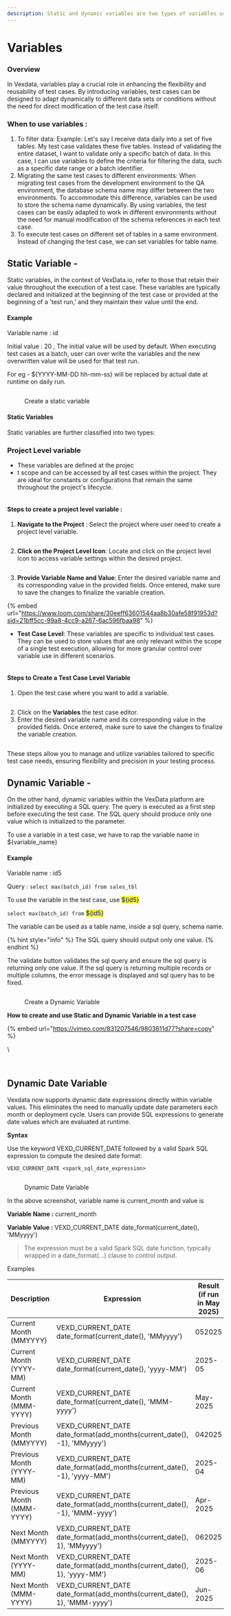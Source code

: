 ```yaml
---
description: Static and dynamic variables are two types of variables used in test cases.
---
```


# Variables

### Overview



In Vexdata, variables play a crucial role in enhancing the flexibility and reusability of test cases. By introducing variables, test cases can be designed to adapt dynamically to different data sets or conditions without the need for direct modification of the test case itself.



### When to use variables :

1. To filter data: Example: Let's say I receive data daily into a set of five tables. My test case validates these five tables. Instead of validating the entire dataset, I want to validate only a specific batch of data. In this case, I can use variables to define the criteria for filtering the data, such as a specific date range or a batch identifier.
2. Migrating the same test cases to different environments: When migrating test cases from the development environment to the QA environment, the database schema name may differ between the two environments. To accommodate this difference, variables can be used to store the schema name dynamically. By using variables, the test cases can be easily adapted to work in different environments without the need for manual modification of the schema references in each test case.
3. To execute test cases on different set of tables in a same environment. Instead of changing the test case, we can set variables for table name.



## Static Variable -&#x20;

Static variables, in the context of VexData.io, refer to those that retain their value throughout the execution of a test case. These variables are typically declared and initialized at the beginning of the test case or provided at the beginning of a 'test run,' and they maintain their value until the end.

#### Example

Variable name : id

Initial value : 20  ,  The initial value will be used by default. When executing test cases as a batch, user can over write the variables and the new overwritten value will be used for that test run.

For eg - ${YYYY-MM-DD hh-mm-ss} will be replaced by actual date at runtime on daily run.

<figure><img src="../../.gitbook/assets/image (82).png" alt=""><figcaption><p>Create a static variable</p></figcaption></figure>

#### Static Variables

Static variables are further classified into two types:

### **Project Level variable**

* &#x20;These variables are defined at the projec
* t scope and can be accessed by all test cases within the project. They are ideal for constants or configurations that remain the same throughout the project's lifecycle.

<figure><img src="../../.gitbook/assets/image.png" alt=""><figcaption></figcaption></figure>

#### Steps to create a project level variable :&#x20;

1. **Navigate to the Project** : Select the project where user need to create a project level variable.

<figure><img src="../../.gitbook/assets/image (2).png" alt=""><figcaption></figcaption></figure>



2. **Click on the Project Level Icon**: Locate and click on the project level icon to access variable settings within the desired project.

<figure><img src="../../.gitbook/assets/image (3).png" alt=""><figcaption></figcaption></figure>

3. **Provide Variable Name and Value**: Enter the desired variable name and its corresponding value in the provided fields. Once entered, make sure to save the changes to finalize the variable creation.

{% embed url="https://www.loom.com/share/30eeff63601544aa8b30afe58f91953d?sid=21bff5cc-99a8-4cc9-a267-6ac596fbaa98" %}

* **Test Case Level**: These variables are specific to individual test cases. They can be used to store values that are only relevant within the scope of a single test execution, allowing for more granular control over variable use in different scenarios.

<figure><img src="../../.gitbook/assets/image (1).png" alt=""><figcaption></figcaption></figure>

#### Steps to Create a Test Case Level Variable

1. Open the test case where you want to add a variable.

<figure><img src="../../.gitbook/assets/image (4).png" alt=""><figcaption></figcaption></figure>

2. Click on the **Variables** the test case editor.
3. Enter the desired variable name and its corresponding value in the provided fields. Once entered, make sure to save the changes to finalize the variable creation.

<figure><img src="../../.gitbook/assets/image (5).png" alt=""><figcaption></figcaption></figure>

These steps allow you to manage and utilize variables tailored to specific test case needs, ensuring flexibility and precision in your testing process.



## **Dynamic Variable** -&#x20;

On the other hand, dynamic variables within the VexData platform are initialized by executing a SQL query. The query is executed as a first step before executing the test case. The SQL query should produce only one value which is initialized to the parameter.&#x20;

To use a variable in a test case, we have to rap the variable name in ${variable\_name}

#### Example

Variable name : id5

Query : `select max(batch_id) from sales_tbl`

To use the variable in the test case, use <mark style="color:blue;">${id5}</mark>

`select max(batch_id) from` <mark style="color:blue;">${id5}</mark>

The variable can be used as a table name, inside a sql query, schema name.&#x20;

{% hint style="info" %}
The SQL query should output only one value.
{% endhint %}

The validate button validates the sql query and ensure the sql query is returning only one value. If the sql query is returning multiple records or multiple columns, the error message is displayed and sql query has to be fixed.

<figure><img src="../../.gitbook/assets/image (83).png" alt=""><figcaption><p>Create a Dynamic Variable</p></figcaption></figure>



**How to create and use Static and Dynamic Variable in a test case**



{% embed url="https://vimeo.com/831207546/9803611d77?share=copy" %}



\


<div><figure><img src="../../.gitbook/assets/Screenshot 2024-12-17 184622.png" alt=""><figcaption></figcaption></figure> <figure><img src="../../.gitbook/assets/image (83) (1).png" alt=""><figcaption></figcaption></figure></div>



## **Dynamic Date Variable**



Vexdata now supports dynamic date expressions directly within variable values. This eliminates the need to manually update date parameters each month or deployment cycle. Users can provide SQL expressions to generate date values which are evaluated at runtime.



**Syntax**

Use the keyword VEXD\_CURRENT\_DATE followed by a valid Spark SQL expression to compute the desired date format:

`VEXD_CURRENT_DATE <spark_sql_date_expression>`



<figure><img src="../../.gitbook/assets/Screenshot 2025-05-29 at 8.14.27 PM.png" alt=""><figcaption><p>Dynamic Date Variable</p></figcaption></figure>

In the above screenshot, variable name is current\_month and value is&#x20;

**Variable Name :** current\_month

**Variable Value :** VEXD\_CURRENT\_DATE date\_format(current\_date(), 'MMyyyy')

> The expression must be a valid Spark SQL date function, typically wrapped in a date\_format(...) clause to control output.

Examples

| Description               | Expression                                                                     | Result (if run in May 2025) |
| ------------------------- | ------------------------------------------------------------------------------ | --------------------------- |
| Current Month (MMYYYY)    | VEXD\_CURRENT\_DATE date\_format(current\_date(), 'MMyyyy')                    | 052025                      |
| Current Month (YYYY-MM)   | VEXD\_CURRENT\_DATE date\_format(current\_date(), 'yyyy-MM')                   | 2025-05                     |
| Current Month (MMM-YYYY)  | VEXD\_CURRENT\_DATE date\_format(current\_date(), 'MMM-yyyy')                  | May-2025                    |
| Previous Month (MMYYYY)   | VEXD\_CURRENT\_DATE date\_format(add\_months(current\_date(), -1), 'MMyyyy')   | 042025                      |
| Previous Month (YYYY-MM)  | VEXD\_CURRENT\_DATE date\_format(add\_months(current\_date(), -1), 'yyyy-MM')  | 2025-04                     |
| Previous Month (MMM-YYYY) | VEXD\_CURRENT\_DATE date\_format(add\_months(current\_date(), -1), 'MMM-yyyy') | Apr-2025                    |
| Next Month (MMYYYY)       | VEXD\_CURRENT\_DATE date\_format(add\_months(current\_date(), 1), 'MMyyyy')    | 062025                      |
| Next Month (YYYY-MM)      | VEXD\_CURRENT\_DATE date\_format(add\_months(current\_date(), 1), 'yyyy-MM')   | 2025-06                     |
| Next Month (MMM-YYYY)     | VEXD\_CURRENT\_DATE date\_format(add\_months(current\_date(), 1), 'MMM-yyyy')  | Jun-2025                    |
